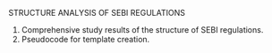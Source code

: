 STRUCTURE ANALYSIS OF SEBI REGULATIONS

1. Comprehensive study results of the structure of SEBI regulations.
2. Pseudocode for template creation.
